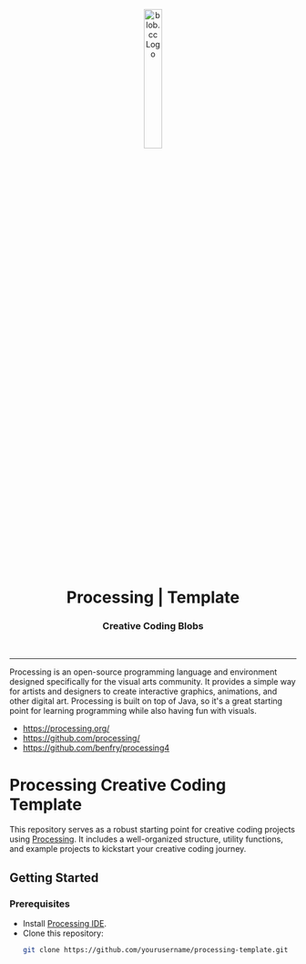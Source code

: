<p align="center">
    <img src="https://github.com/scape-agency/blob.cc/blob/54daa7b589f4294c7858b362013eb57ea525ab4e/res/logo/logo-07-topaz%400.3x.png" width="25%" height="25%" alt="blob.cc Logo">
</p>
<h1 align='center' style='border-bottom: none;'>Processing | Template</h1>
<h3 align='center'>Creative Coding Blobs</h3>
<br/>

---

Processing is an open-source programming language and environment designed specifically for the visual arts community. It provides a simple way for artists and designers to create interactive graphics, animations, and other digital art. Processing is built on top of Java, so it's a great starting point for learning programming while also having fun with visuals.

- https://processing.org/
- https://github.com/processing/
- https://github.com/benfry/processing4

# Processing Creative Coding Template

This repository serves as a robust starting point for creative coding projects using [Processing](https://processing.org/). It includes a well-organized structure, utility functions, and example projects to kickstart your creative coding journey.

## Getting Started

### Prerequisites

- Install [Processing IDE](https://processing.org/download/).
- Clone this repository:
  ```bash
  git clone https://github.com/yourusername/processing-template.git